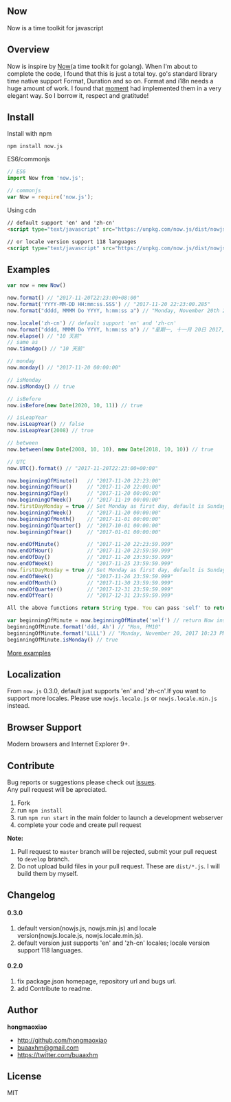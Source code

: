 ## Now

Now is a time toolkit for javascript

## Overview

Now is inspire by [Now](https://github.com/jinzhu/now)(a time toolkit for golang). When I'm about to complete the code, I found that this is just a total toy. go's standard library time native support Format, Duration and so on. Format and i18n needs a huge amount of work. I found that [moment](https://github.com/moment/moment) had implemented them in a very elegant way. So I borrow it, respect and gratitude!
## Install

Install with npm

```
npm install now.js
```

ES6/commonjs
```javascript
// ES6
import Now from 'now.js';

// commonjs
var Now = require('now.js');
```

Using cdn

```html
// default support 'en' and 'zh-cn'
<script type="text/javascript" src="https://unpkg.com/now.js/dist/nowjs.min.js"></script>

// or locale version support 118 languages
<script type="text/javascript" src="https://unpkg.com/now.js/dist/nowjs.locale.min.js"></script>
```

## Examples
```javascript
var now = new Now()

now.format() // "2017-11-20T22:23:00+08:00"
now.format('YYYY-MM-DD HH:mm:ss.SSS') // "2017-11-20 22:23:00.285"
now.format("dddd, MMMM Do YYYY, h:mm:ss a") // "Monday, November 20th 2017, 10:23:00 pm"

now.locale('zh-cn') // default support 'en' and 'zh-cn'
now.format("dddd, MMMM Do YYYY, h:mm:ss a") // "星期一, 十一月 20日 2017, 10:23:00 晚上"
now.elapse() // "10 天前"
// same as
now.timeAgo() // "10 天前"

// monday
now.monday() // "2017-11-20 00:00:00"

// isMonday
now.isMonday() // true

// isBefore
now.isBefore(new Date(2020, 10, 11)) // true

// isLeapYear
now.isLeapYear() // false
now.isLeapYear(2008) // true

// between
now.between(new Date(2008, 10, 10), new Date(2018, 10, 10)) // true

// UTC
now.UTC().format() // "2017-11-20T22:23:00+00:00"

now.beginningOfMinute()   // "2017-11-20 22:23:00"
now.beginningOfHour()     // "2017-11-20 22:00:00"
now.beginningOfDay()      // "2017-11-20 00:00:00"
now.beginningOfWeek()     // "2017-11-19 00:00:00"
now.firstDayMonday = true // Set Monday as first day, default is Sunday
now.beginningOfWeek()     // "2017-11-20 00:00:00"
now.beginningOfMonth()    // "2017-11-01 00:00:00"
now.beginningOfQuarter()  // "2017-10-01 00:00:00"
now.beginningOfYear()     // "2017-01-01 00:00:00"

now.endOfMinute()         // "2017-11-20 22:23:59.999"
now.endOfHour()           // "2017-11-20 22:59:59.999"
now.endOfDay()            // "2017-11-20 23:59:59.999"
now.endOfWeek()           // "2017-11-25 23:59:59.999"
now.firstDayMonday = true // Set Monday as first day, default is Sunday
now.endOfWeek()           // "2017-11-26 23:59:59.999"
now.endOfMonth()          // "2017-11-30 23:59:59.999"
now.endOfQuarter()        // "2017-12-31 23:59:59.999"
now.endOfYear()           // "2017-12-31 23:59:59.999"

All the above functions return String type. You can pass 'self' to return Now instance:

var beginningOfMinute = now.beginningOfMinute('self') // return Now instance
beginningOfMinute.format('ddd, Ah') // "Mon, PM10"
beginningOfMinute.format('LLLL') // "Monday, November 20, 2017 10:23 PM"
beginningOfMinute.isMonday() // true

```

[More examples](https://github.com/hongmaoxiao/now/blob/master/example)

## Localization
From `now.js` 0.3.0, default just supports 'en' and 'zh-cn'.If you want to support more locales. Please use `nowjs.locale.js` or `nowjs.locale.min.js` instead.

## Browser Support

Modern browsers and Internet Explorer 9+.

## Contribute
Bug reports or suggestions please check out [issues](https://github.com/hongmaoxiao/now/issues).<br>
Any pull request will be apreciated.

1. Fork
2. run `npm install`
3. run `npm run start` in the main folder to launch a development webserver
4. complete your code and create pull request

**Note:**

1. Pull request to `master` branch will be rejected, submit your pull request to `develop` branch.
2. Do not upload build files in your pull request. These are `dist/*.js`. I will build them by myself.

## Changelog

#### 0.3.0
1. default version(nowjs.js, nowjs.min.js) and locale version(nowjs.locale.js, nowjs.locale.min.js).
2. default version just supports 'en' and 'zh-cn' locales; locale version support 118 languages.

#### 0.2.0
1. fix package.json homepage, repository url and bugs url.
2. add Contribute to readme.

## Author

**hongmaoxiao**

* <http://github.com/hongmaoxiao>
* <buaaxhm@gmail.com>
* <https://twitter.com/buaaxhm>

## License

MIT
